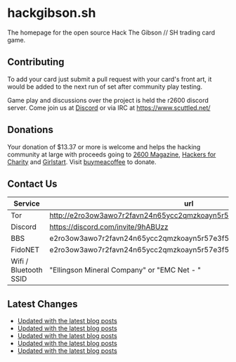 # hackgibson.sh
The homepage for the open source Hack The Gibson // SH trading card game.


## Contributing

To add your card just submit a pull request with your card's front art, it would be added to the next run of set after community play testing.

Game play and discussions over the project is held the r2600 discord server. Come join us at [Discord](https://discord.com/invite/9hABUzz) or via IRC at https://www.scuttled.net/


## Donations

Your donation of $13.37 or more is welcome and helps the hacking community at large with proceeds going to [2600 Magazine](https://2600.com/), [Hackers for Charity](https://hackersforcharity.org) and [Girlstart](https://girlstart.org).  Visit [buymeacoffee](https://www.buymeacoffee.com/hackgibson.sh) to donate.


## Contact Us

Service | url
-|-
Tor | http://e2ro3ow3awo7r2favn24n65ycc2qmzkoayn5r57e3f56nvjwdcgg32ad.onion
Discord | https://discord.com/invite/9hABUzz
BBS | e2ro3ow3awo7r2favn24n65ycc2qmzkoayn5r57e3f56nvjwdcgg32ad.onion:23
FidoNET | e2ro3ow3awo7r2favn24n65ycc2qmzkoayn5r57e3f56nvjwdcgg32ad.onion:24554
Wifi / Bluetooth SSID | "Ellingson Mineral Company" or "EMC Net - <fidonet address>"

## Latest Changes
<!-- BLOG-POST-LIST:START -->
- [Updated with the latest blog posts](https://github.com/DFW2600/hackgibson.sh/commit/f4350ee5a99f3947a7a7b33e789f2f609ed3286d)
- [Updated with the latest blog posts](https://github.com/DFW2600/hackgibson.sh/commit/61f3a0701d886b508060c23dde30c480c3e0e34a)
- [Updated with the latest blog posts](https://github.com/DFW2600/hackgibson.sh/commit/c877ae31be28ab48bddf98ee34b908f6e9a73ba4)
- [Updated with the latest blog posts](https://github.com/DFW2600/hackgibson.sh/commit/f7882518e76f451804e0c37ccd76cef9fdb2b8b9)
- [Updated with the latest blog posts](https://github.com/DFW2600/hackgibson.sh/commit/d26bfa50f858659bc21335a7c00d9326fed58fef)
<!-- BLOG-POST-LIST:END -->
